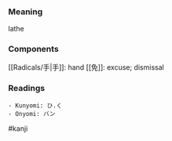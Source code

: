 ### Meaning

lathe

### Components

[[Radicals/手|手]]: hand [[免]]: excuse; dismissal

### Readings

```
- Kunyomi: ひ.く
- Onyomi: バン
```

#kanji